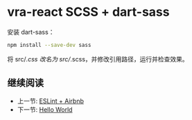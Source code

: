 # vra-react SCSS + dart-sass

安装 dart-sass：

```bash
npm install --save-dev sass
```

将 src/*.css 改名为 src/*.scss，并修改引用路径，运行并检查效果。

## 继续阅读

+ 上一节: [ESLint + Airbnb](./vra-react-eslint.md)
+ 下一节: [Hello World](./react-hello-world.md)
